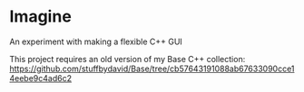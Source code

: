 # Imagine
An experiment with making a flexible C++ GUI

This project requires an old version of my Base C++ collection:
https://github.com/stuffbydavid/Base/tree/cb57643191088ab67633090cce14eebe9c4ad6c2
